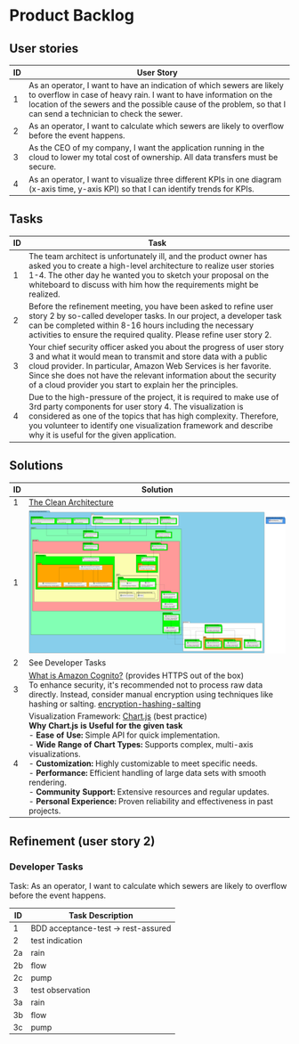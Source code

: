 # Product Backlog

## User stories

| ID | User Story                                                                                                                                                                                                                                                     |
|----|----------------------------------------------------------------------------------------------------------------------------------------------------------------------------------------------------------------------------------------------------------------|
| 1  | As an operator, I want to have an indication of which sewers are likely to overflow in case of heavy rain. I want to have information on the location of the sewers and the possible cause of the problem, so that I can send a technician to check the sewer. |
| 2  | As an operator, I want to calculate which sewers are likely to overflow before the event happens.                                                                                                                                                              |
| 3  | As the CEO of my company, I want the application running in the cloud to lower my total cost of ownership. All data transfers must be secure.                                                                                                                  |
| 4  | As an operator, I want to visualize three different KPIs in one diagram (x-axis time, y-axis KPI) so that I can identify trends for KPIs.                                                                                                                      |

## Tasks

| ID | Task                                                                                                                                                                                                                                                                                                                                          |
|----|-----------------------------------------------------------------------------------------------------------------------------------------------------------------------------------------------------------------------------------------------------------------------------------------------------------------------------------------------|
| 1  | The team architect is unfortunately ill, and the product owner has asked you to create a high-level architecture to realize user stories 1-4. The other day he wanted you to sketch your proposal on the whiteboard to discuss with him how the requirements might be realized.                                                               |
| 2  | Before the refinement meeting, you have been asked to refine user story 2 by so-called developer tasks. In our project, a developer task can be completed within 8-16 hours including the necessary activities to ensure the required quality. Please refine user story 2.                                                                    |
| 3  | Your chief security officer asked you about the progress of user story 3 and what it would mean to transmit and store data with a public cloud provider. In particular, Amazon Web Services is her favorite. Since she does not have the relevant information about the security of a cloud provider you start to explain her the principles. |
| 4  | Due to the high-pressure of the project, it is required to make use of 3rd party components for user story 4. The visualization is considered as one of the topics that has high complexity. Therefore, you volunteer to identify one visualization framework and describe why it is useful for the given application.                        |

## Solutions

| ID | Solution                                                                                                                                                                                                                                                                                                                                                                                                                                                                                                                                                                                                  |
|----|-----------------------------------------------------------------------------------------------------------------------------------------------------------------------------------------------------------------------------------------------------------------------------------------------------------------------------------------------------------------------------------------------------------------------------------------------------------------------------------------------------------------------------------------------------------------------------------------------------------|
| 1  | [The Clean Architecture](https://blog.cleancoder.com/uncle-bob/2012/08/13/the-clean-architecture.html)                                                                                                                                                                                                                                                                                                                                                                                                                                                                                                    |
| 1  | ![drivers.svg](doc/uml/svg/drivers.svg)                                                                                                                                                                                                                                                                                                                                                                                                                                                                                                                                                                   |
| 2  | See Developer Tasks                                                                                                                                                                                                                                                                                                                                                                                                                                                                                                                                                                                       |
| 3  | [What is Amazon Cognito?](https://docs.aws.amazon.com/de_de/cognito/latest/developerguide/what-is-amazon-cognito.html) (provides HTTPS out of the box) <br> To enhance security, it's recommended not to process raw data directly. Instead, consider manual encryption using techniques like hashing or salting. [encryption-hashing-salting](https://www.thesslstore.com/blog/difference-encryption-hashing-salting/)                                                                                                                                                                                   |
| 4  | Visualization Framework: [Chart.js](https://www.chartjs.org/) (best practice) <br> **Why Chart.js is Useful for the given task** <br> - **Ease of Use:** Simple API for quick implementation. <br> - **Wide Range of Chart Types:** Supports complex, multi-axis visualizations. <br> - **Customization:** Highly customizable to meet specific needs. <br> - **Performance:** Efficient handling of large data sets with smooth rendering. <br> - **Community Support:** Extensive resources and regular updates. <br> - **Personal Experience:** Proven reliability and effectiveness in past projects. |

## Refinement (user story 2)

### Developer Tasks

Task: As an operator, I want to calculate which sewers are likely to overflow before the event
happens.

| ID | Task Description                    |
|----|-------------------------------------|
| 1  | BDD acceptance-test -> rest-assured |
| 2  | test indication                     |
| 2a | rain                                |
| 2b | flow                                |
| 2c | pump                                |
| 3  | test observation                    |
| 3a | rain                                |
| 3b | flow                                |
| 3c | pump                                |
